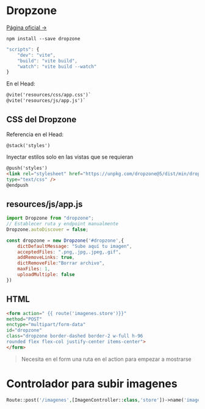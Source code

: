 # Dropzone

[Página oficial ->](https://www.dropzone.dev/)

```npm install --save dropzone```

```js
"scripts": {
    "dev": "vite",
    "build": "vite build",
    "watch": "vite build --watch"
}
```
En el Head:

```html
@vite('resources/css/app.css')`
@vite('resources/js/app.js')`
```

## CSS del Dropzone

Referencia en el Head:

```@stack('styles')```

Inyectar estilos solo en las vistas que se requieran
```html
@push('styles')
<link rel="stylesheet" href="https://unpkg.com/dropzone@5/dist/min/dropzone.min.css" 
type="text/css" />
@endpush
```

## resources/js/app.js

```js
import Dropzone from "dropzone";
// Establecer ruta y endpoint manualmente
Dropzone.autoDiscover = false;

const dropzone = new Dropzone('#dropzone',{
    dictDefaultMessage: "Sube aquí tu imagen",
    acceptedFiles: ".png,.jpg,.jpeg,.gif",
    addRemoveLinks: true,
    dictRemoveFile:"Borrar archivo",
    maxFiles: 1,
    uploadMultiple: false
})
```

## HTML

```html
<form action=" {{ route('imagenes.store')}}" 
method="POST"
enctype="multipart/form-data"
id="dropzone" 
class="dropzone border-dashed border-2 w-full h-96 
rounded flex flex-col justify-center items-center">
</form>
```

> Necesita en el form una ruta en el action para empezar a mostrarse


# Controlador para subir imagenes

```php
Route::post('/imagenes',[ImagenController::class,'store'])->name('imagenes.store');


```